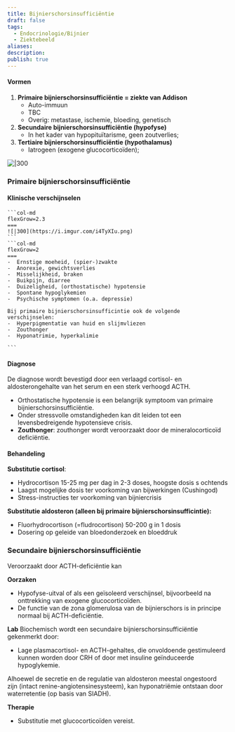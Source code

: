 ```yaml
---
title: Bijnierschorsinsufficiëntie
draft: false
tags:
  - Endocrinologie/Bijnier
  - Ziektebeeld
aliases: 
description: 
publish: true
---
```



#### Vormen

1. **Primaire bijnierschorsinsufficiëntie = ziekte van Addison**
	- Auto-immuun
	- TBC
	- Overig: metastase, ischemie, bloeding, genetisch
2. **Secundaire bijnierschorsinsufficiëntie (hypofyse)** 
	 - In het kader van hypopituïtarisme, geen zoutverlies;
3. **Tertiaire bijnierschorsinsufficiëntie (hypothalamus)**
	- Iatrogeen (exogene glucocorticoïden);

![|300](https://i.imgur.com/bNYNl6z.png)

### Primaire bijnierschorsinsufficiëntie
#### Klinische verschijnselen
````col
```col-md
flexGrow=2.3
===
![|300](https://i.imgur.com/i4TyXIu.png)
```
```col-md
flexGrow=2
===
-  Ernstige moeheid, (spier-)zwakte
-  Anorexie, gewichtsverlies
-  Misselijkheid, braken
-  Buikpijn, diarree
-  Duizeligheid, (orthostatische) hypotensie
-  Spontane hypoglykemien
-  Psychische symptomen (o.a. depressie)

Bij primaire bijnierschorsinsufficintie ook de volgende verschijnselen:
-  Hyperpigmentatie van huid en slijmvliezen
-  Zouthonger
-  Hyponatrimie, hyperkalimie

```
````
#### Diagnose
De diagnose wordt bevestigd door een verlaagd cortisol- en aldosterongehalte van het serum en een sterk verhoogd ACTH.

- Orthostatische hypotensie is een belangrijk symptoom van primaire bijnierschorsinsufficiëntie. 
- Onder stressvolle omstandigheden kan dit leiden tot een levensbedreigende hypotensieve crisis.
- **Zouthonger**: zouthonger wordt veroorzaakt door de mineralocorticoïd deficiëntie.


#### Behandeling
**Substitutie cortisol**:
 - Hydrocortison 15-25 mg per dag in 2-3 doses, hoogste dosis s ochtends
 - Laagst mogelijke dosis ter voorkoming van bijwerkingen (Cushingod)
 - Stress-instructies ter voorkoming van bijniercrisis

**Substitutie aldosteron (alleen bij primaire bijnierschorsinsufficintie):**
 - Fluorhydrocortison (=fludrocortison) 50-200 g in 1 dosis
 - Dosering op geleide van bloedonderzoek en bloeddruk

### Secundaire bijnierschorsinsufficiëntie
Veroorzaakt door ACTH-deficiëntie kan 

**Oorzaken**
- Hypofyse-uitval of als een geïsoleerd verschijnsel, bijvoorbeeld na onttrekking van exogene glucocorticoïden.
- De functie van de zona glomerulosa van de bijnierschors is in principe normaal bij ACTH-deficiëntie.

**Lab**
Biochemisch wordt een secundaire bijnierschorsinsufficiëntie gekenmerkt door:
- Lage plasmacortisol- en ACTH-gehaltes, die onvoldoende gestimuleerd kunnen worden door CRH of door met insuline geïnduceerde hypoglykemie. 

Alhoewel de secretie en de regulatie van aldosteron meestal ongestoord zijn (intact renine-angiotensinesysteem), kan hyponatriëmie ontstaan door waterretentie (op basis van SIADH). 

**Therapie**
- Substitutie met glucocorticoïden vereist. 
